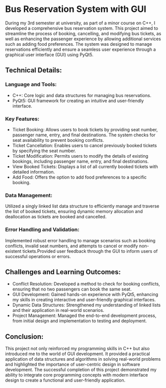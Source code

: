# Bus Reservation System with GUI
During my 3rd semester at university, as part of a minor course on C++, I developed a comprehensive bus reservation system. This project aimed to streamline the process of booking, cancelling, and modifying bus tickets, as well as enhancing the passenger experience by allowing additional services such as adding food preferences. The system was designed to manage reservations efficiently and ensure a seamless user experience through a graphical user interface (GUI) using PyQt5.

## Technical Details:

### Language and Tools:
  - C++: Core logic and data structures for managing bus reservations.
  - PyQt5: GUI framework for creating an intuitive and user-friendly interface.

### Key Features:
  - Ticket Booking: Allows users to book tickets by providing seat number, passenger name, entry, and final destinations. The system checks for seat availability to prevent booking conflicts.
  - Ticket Cancellation: Enables users to cancel previously booked tickets by specifying the seat number.
  - Ticket Modification: Permits users to modify the details of existing bookings, including passenger name, entry, and final destinations.
  - View Booked Tickets: Displays a list of all currently booked tickets with detailed information.
  - Add Food: Offers the option to add food preferences to a specific booking.

### Data Management:
Utilized a singly linked list data structure to efficiently manage and traverse the list of booked tickets, ensuring dynamic memory allocation and deallocation as tickets are booked and cancelled.
    
### Error Handling and Validation:
Implemented robust error handling to manage scenarios such as booking conflicts, invalid seat numbers, and attempts to cancel or modify non-existent tickets.Provided user feedback through the GUI to inform users of successful operations or errors.


## Challenges and Learning Outcomes:

  - Conflict Resolution: Developed a method to check for booking conflicts, ensuring that no two passengers can book the same seat.
  - GUI Development: Gained hands-on experience with PyQt5, enhancing my skills in creating interactive and user-friendly graphical interfaces.
  - Dynamic Data Structures: Strengthened my understanding of linked lists and their application in real-world scenarios.
  - Project Management: Managed the end-to-end development process, from initial design and implementation to testing and deployment.

## Conclusion:
This project not only reinforced my programming skills in C++ but also introduced me to the world of GUI development. It provided a practical application of data structures and algorithms in solving real-world problems and highlighted the importance of user-centric design in software development. The successful completion of this project demonstrated my ability to integrate core programming concepts with modern interface design to create a functional and user-friendly application.

